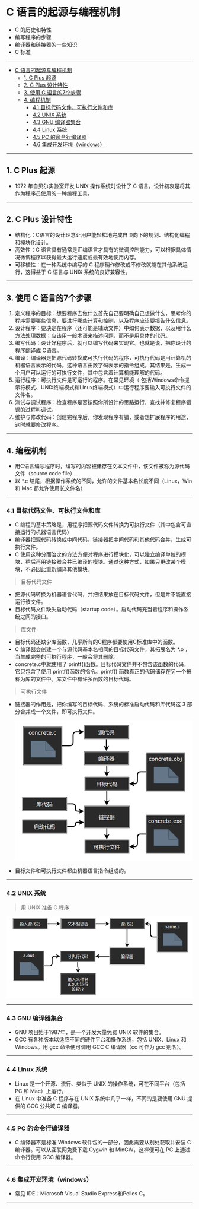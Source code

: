 # C 语言的起源与编程机制

- C 的历史和特性
- 编写程序的步骤
- 编译器和链接器的一些知识
- C 标准
  
---
- [C 语言的起源与编程机制](#c-语言的起源与编程机制)
  - [1. C Plus 起源](#1-c-plus-起源)
  - [2. C Plus 设计特性](#2-c-plus-设计特性)
  - [3. 使用 C 语言的7个步骤](#3-使用-c-语言的7个步骤)
  - [4. 编程机制](#4-编程机制)
    - [4.1 目标代码文件、可执行文件和库](#41-目标代码文件可执行文件和库)
    - [4.2 UNIX 系统](#42-unix-系统)
    - [4.3 GNU 编译器集合](#43-gnu-编译器集合)
    - [4.4 Linux 系统](#44-linux-系统)
    - [4.5 PC 的命令行编译器](#45-pc-的命令行编译器)
    - [4.6 集成开发环境（windows）](#46-集成开发环境windows)

---
## 1. C Plus 起源

- 1972 年自贝尔实验室开发 UNIX 操作系统时设计了 C 语言，设计初衷是将其作为程序员使用的一种编程工具。

---
## 2. C Plus 设计特性

- 结构化：C语言的设计理念让用户能轻松地完成自顶向下的规划、结构化编程和模块化设计。
- 高效性：C 语言具有通常是汇编语言才具有的微调控制能力，可以根据具体情况微调程序以获得最大运行速度或最有效地使用内存。
- 可移植性：在一种系统中编写的 C 程序稍作修改或不修改就能在其他系统运行，这得益于 C 语言与 UNIX 系统的良好兼容性。

---
## 3. 使用 C 语言的7个步骤

1. 定义程序的目标：想要程序去做什么首先自己要明确自己想做什么，思考你的程序需要哪些信息，要进行哪些计算和控制，以及程序应该要报告什么信息。
2. 设计程序：要决定在程序（还可能是辅助文件）中如何表示数据，以及用什么方法处理数据；应该用一般术语来描述问题，而不是用具体的代码。
3. 编写代码：设计好程序后，就可以编写代码来实现它。也就是说，把你设计的程序翻译成 C语言。
4. 编译：编译器是把源代码转换成可执行代码的程序，可执行代码是用计算机的机器语言表示的代码。这种语言由数字码表示的指令组成。其结果是，生成一个用户可以运行的可执行文件，其中包含着计算机能理解的代码。
5. 运行程序：可执行文件是可运行的程序。在常见环境（ 包括Windows命令提示符模式、UNIX终端模式和Linux终端模式）中运行程序要输入可执行文件的文件名。
6. 测试与调试程序：检查程序是否按照你所设计的思路运行，查找并修复程序错误的过程叫调试。
7. 维护与修改代码：创建完程序后，你发现程序有错，或者想扩展程序的用途，这时就要修改程序。

---
## 4. 编程机制

- 用C语言编写程序时，编写的内容被储存在文本文件中，该文件被称为源代码文件（source code file）
- 以 *.c 结尾，根据操作系统的不同，允许的文件基本名长度不同（Linux，Win 和 Mac 都允许使用长文件名）

---
### 4.1 目标代码文件、可执行文件和库

- C 编程的基本策略是，用程序把源代码文件转换为可执行文件（其中包含可直接运行的机器语言代码）
- 编译器把源代码转换成中间代码，链接器把中间代码和其他代码合并，生成可执行文件。
- C 使用这种分而治之的方法方便对程序进行模块化，可以独立编译单独的模块，稍后再用链接器合并已编译的模块。通过这种方式，如果只更改某个模块，不必因此重新编译其他模块。

> 目标代码文件

- 把源代码转换为机器语言代码，并把结果放在目标代码文件，但是并不能直接运行该文件。
- 目标代码文件缺失启动代码（startup code）。启动代码充当着程序和操作系统之间的接口。

> 库文件

- 目标代码还缺少库函数，几乎所有的C程序都要使用C标准库中的函数。
- C 编译器会创建一个与源代码基本名相同的目标代码文件，其拓展名为 *.o ，当生成完整的可执行程序，一般会将其删除。
- concrete.c中就使用了 printf()函数。目标代码文件并不包含该函数的代码，它只包含了使用 printf()函数的指令。printf() 函数真正的代码储存在另一个被称为库的文件中。库文件中有许多函数的目标代码。

> 可执行文件

- 链接器的作用是，把你编写的目标代码、系统的标准启动代码和库代码这 3 部分合并成一个文件，即可执行文件。

  ![编译器与链接器](img/编译器与链接器.png)

- 目标文件和可执行文件都由机器语言指令组成的。

---
### 4.2 UNIX 系统

> 用 UNIX 准备 C 程序

  ![UNIX准备C程序](img/用UNIX准备C程序.png)

---
### 4.3 GNU 编译器集合

- GNU 项目始于1987年，是一个开发大量免费 UNIX 软件的集合。
- GCC 有各种版本以适应不同的硬件平台和操作系统，包括 UNIX、Linux 和 Windows。用 gcc 命令便可调用 GCC C 编译器（cc 可作为 gcc 别名）。

---
### 4.4 Linux 系统

- Linux 是一个开源、流行、类似于 UNIX 的操作系统，可在不同平台（包括 PC 和 Mac）上运行。
- 在 Linux 中准备 C 程序与在 UNIX 系统中几乎一样，不同的是要使用 GNU 提供的 GCC 公共域 C 编译器。

---
### 4.5 PC 的命令行编译器

- C 编译器不是标准 Windows 软件包的一部分，因此需要从别处获取并安装 C 编译器。可以从互联网免费下载 Cygwin 和 MinGW，这样便可在 PC 上通过命令行使用 GCC 编译器。

---
### 4.6 集成开发环境（windows）

- 常见 IDE：Microsoft Visual Studio Express和Pelles C。

---